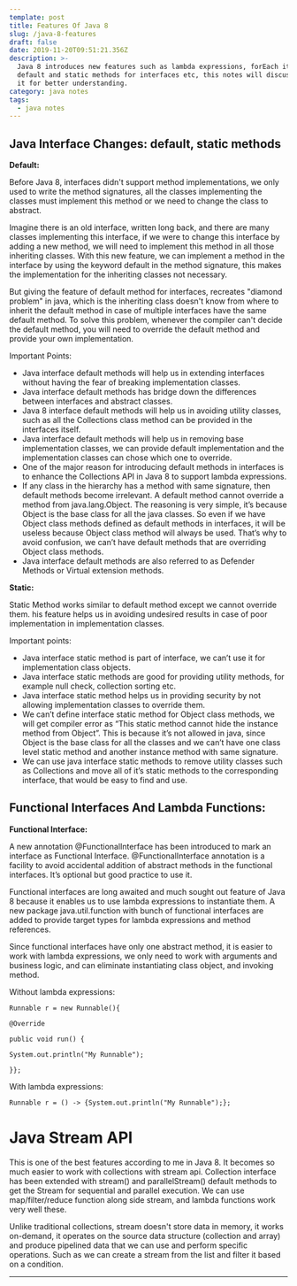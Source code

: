 ```yaml
---
template: post
title: Features Of Java 8
slug: /java-8-features
draft: false
date: 2019-11-20T09:51:21.356Z
description: >-
  Java 8 introduces new features such as lambda expressions, forEach iterables,
  default and static methods for interfaces etc, this notes will discuss each of
  it for better understanding.
category: java notes
tags:
  - java notes
---
```

## Java Interface Changes: default, static methods

**Default:**

Before Java 8, interfaces didn't support method implementations, we only used to write the method signatures, all the classes implementing the classes must implement this method or we need to change the class to abstract.

Imagine there is an old interface, written long back, and there are many classes implementing this interface, if we were to change this interface by adding a new method, we will need to implement this  method in all those inheriting classes. With this new feature, we can implement a method in the interface by using the keyword default in the method signature, this makes the implementation for the inheriting classes not necessary.

But giving the feature of default method for interfaces, recreates "diamond problem" in java, which is the inheriting class doesn't know from where to inherit the default method in case of multiple interfaces have the same default method. To solve this problem, whenever the compiler can't decide the default method, you will need to override the default method and provide your own implementation.

Important Points:

* Java interface default methods will help us in extending interfaces without having the fear of breaking implementation classes.
* Java interface default methods has bridge down the differences between interfaces and abstract classes.
* Java 8 interface default methods will help us in avoiding utility classes, such as all the Collections class method can be provided in the interfaces itself.
* Java interface default methods will help us in removing base implementation classes, we can provide default implementation and the implementation classes can chose which one to override.
* One of the major reason for introducing default methods in interfaces is to enhance the Collections API in Java 8 to support lambda expressions.
* If any class in the hierarchy has a method with same signature, then default methods become irrelevant. A default method cannot override a method from java.lang.Object. The reasoning is very simple, it’s because Object is the base class for all the java classes. So even if we have Object class methods defined as default methods in interfaces, it will be useless because Object class method will always be used. That’s why to avoid confusion, we can’t have default methods that are overriding Object class methods.
* Java interface default methods are also referred to as Defender Methods or Virtual extension methods.

**Static:**

Static Method works similar to default method except we cannot override them. his feature helps us in avoiding undesired results in case of poor implementation in implementation classes.

Important points:

* Java interface static method is part of interface, we can’t use it for implementation class objects.
* Java interface static methods are good for providing utility methods, for example null check, collection sorting etc.
* Java interface static method helps us in providing security by not allowing implementation classes to override them.
* We can’t define interface static method for Object class methods, we will get compiler error as “This static method cannot hide the instance method from Object”. This is because it’s not allowed in java, since Object is the base class for all the classes and we can’t have one class level static method and another instance method with same signature.
* We can use java interface static methods to remove utility classes such as Collections and move all of it’s static methods to the corresponding interface, that would be easy to find and use.

## Functional Interfaces And Lambda Functions:

**Functional Interface:**

A new annotation @FunctionalInterface has been introduced to mark an interface as Functional Interface. @FunctionalInterface annotation is a facility to avoid accidental addition of abstract methods in the functional interfaces. It’s optional but good practice to use it.

Functional interfaces are long awaited and much sought out feature of Java 8 because it enables us to use lambda expressions to instantiate them. A new package java.util.function with bunch of functional interfaces are added to provide target types for lambda expressions and method references.

Since functional interfaces have only one abstract method, it is easier to work with lambda expressions, we only need to work with arguments and business logic, and can eliminate instantiating class object, and invoking method.

Without lambda expressions:

`Runnable r = new Runnable(){`

`@Override`

`public void run() {`

`System.out.println("My Runnable");`

`}};`

With lambda expressions:

`Runnable r = () -> {System.out.println("My Runnable");};`



# Java Stream API

This is one of the best features according to me in Java 8. It becomes so much easier to work with collections with stream api. Collection interface has been extended with stream() and parallelStream() default methods to get the Stream for sequential and parallel execution.  We can use map/filter/reduce function along side stream, and lambda functions work very well these.

Unlike traditional collections, stream doesn't store data in memory, it works on-demand, it operates on the source data structure (collection and array) and produce pipelined data that we can use and perform specific operations. Such as we can create a stream from the list and filter it based on a condition.

- - -
